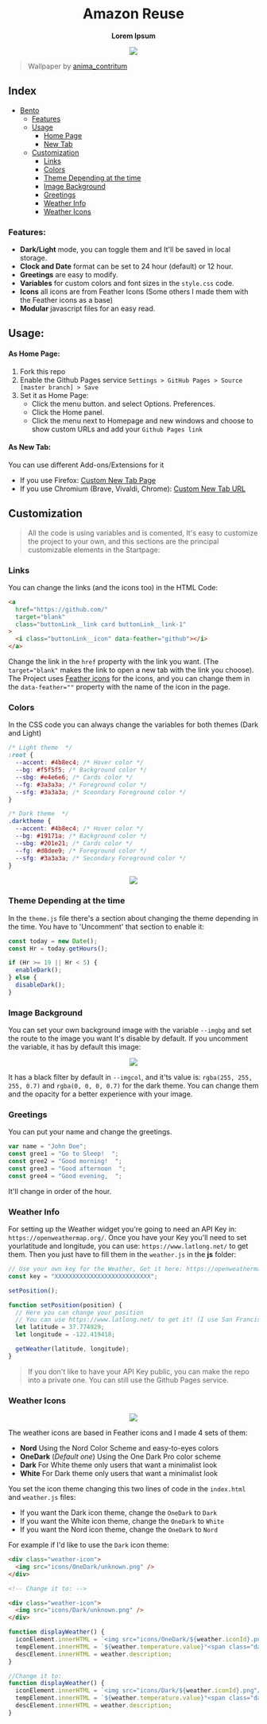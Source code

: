 <div align="center">
    <h1>Amazon Reuse</h1>
    <b>Lorem Ipsum</b>
</div>

<p align="center">
  <img src="https://github.com/MiguelRAvila/Bento/blob/master/assets/Header.png">
</p>

>  Wallpaper by [anima_contritum](https://www.reddit.com/user/anima_contritum)

## Index

- [Bento](#)
  - [Features](#features)
  - [Usage](#usage)
    - [Home Page](#as-home-page)
    - [New Tab](#as-new-tab)
  - [Customization](#customization)
    - [Links](#links)
    - [Colors](#colors)
    - [Theme Depending at the time](#theme-depending-at-the-time)
    - [Image Background](#image-background)
    - [Greetings](#greetings)
    - [Weather Info](#weather-info)
    - [Weather Icons](#weather-icons)

### Features:

- **Dark/Light** mode, you can toggle them and It'll be saved in local storage.
- **Clock and Date** format can be set to 24 hour (default) or 12 hour.
- **Greetings** are easy to modify.
- **Variables** for custom colors and font sizes in the `style.css` code.
- **Icons** all icons are from Feather Icons (Some others I made them with the Feather icons as a base)
- **Modular** javascript files for an easy read.

## Usage:

#### As Home Page:

1. Fork this repo
2. Enable the Github Pages service `Settings > GitHub Pages > Source [master branch] > Save`
3. Set it as Home Page:
   - Click the menu button. and select Options. Preferences.
   - Click the Home panel.
   - Click the menu next to Homepage and new windows and choose to show custom URLs and add your `Github Pages link`

#### As New Tab:

You can use different Add-ons/Extensions for it

- If you use Firefox: [Custom New Tab Page](https://addons.mozilla.org/en-US/firefox/addon/custom-new-tab-page/?src=search)
- If you use Chromium (Brave, Vivaldi, Chrome): [Custom New Tab URL](https://chrome.google.com/webstore/detail/custom-new-tab-url/mmjbdbjnoablegbkcklggeknkfcjkjia)

## Customization

> All the code is using variables and is comented, It's easy to customize the project to your own, and this sections are the principal customizable elements in the Startpage:

### Links

You can change the links (and the icons too) in the HTML Code:

```html
<a
  href="https://github.com/"
  target="blank"
  class="buttonLink__link card buttonLink__link-1"
>
  <i class="buttonLink__icon" data-feather="github"></i>
</a>
```

Change the link in the `href` property with the link you want. (The `target="blank"` makes the link to open a new tab with the link you choose).
The Project uses [Feather icons](https://feathericons.com/) for the icons, and you can change them in the `data-feather=""` property with the name of the icon in the page.

### Colors

In the CSS code you can always change the variables for both themes (Dark and Light)

```css
/* Light theme  */
:root {
  --accent: #4b8ec4; /* Hover color */
  --bg: #f5f5f5; /* Background color */
  --sbg: #e4e6e6; /* Cards color */
  --fg: #3a3a3a; /* Foreground color */
  --sfg: #3a3a3a; /* Sceondary Foreground color */
}

/* Dark theme  */
.darktheme {
  --accent: #4b8ec4; /* Hover color */
  --bg: #19171a; /* Background color */
  --sbg: #201e21; /* Cards color */
  --fg: #d8dee9; /* Foreground color */
  --sfg: #3a3a3a; /* Secondary Foreground color */
}
```

<p align="center">
  <img src="https://github.com/MiguelRAvila/Bento/blob/master/assets/SubHeader.png">
</p>

### Theme Depending at the time

In the `theme.js` file there's a section about changing the theme depending in the time. You have to 'Uncomment' that section to enable it:

```js
const today = new Date();
const Hr = today.getHours();

if (Hr >= 19 || Hr < 5) {
  enableDark();
} else {
  disableDark();
}
```

### Image Background

You can set your own background image with the variable `--imgbg` and set the route to the image you want It's disable by default. If you uncomment the variable, it has by default this image:

<p align="center">
  <img src="https://github.com/MiguelRAvila/Bento/blob/master/assets/previewbg.png">
</p>

It has a black filter by default in `--imgcol`, and it'ts value is: `rgba(255, 255, 255, 0.7)` and `rgba(0, 0, 0, 0.7)` for the dark theme. You can change them and the opacity for a better experience with your image.

### Greetings

You can put your name and change the greetings.

```js
var name = "John Doe";
const gree1 = "Go to Sleep!  ";
const gree2 = "Good morning!  ";
const gree3 = "Good afternoon  ";
const gree4 = "Good evening,  ";
```

It'll change in order of the hour.

### Weather Info

For setting up the Weather widget you're going to need an API Key in: `https://openweathermap.org/`. Once you have your Key you'll need to set yourlatitude and longitude, you can use: `https://www.latlong.net/` to get them. Then you just have to fill them in the `weather.js` in the **js** folder:

```js
// Use your own key for the Weather, Get it here: https://openweathermap.org/
const key = "XXXXXXXXXXXXXXXXXXXXXXXXXXX";

setPosition();

function setPosition(position) {
  // Here you can change your position
  // You can use https://www.latlong.net/ to get it! (I use San Francisco as an example)
  let latitude = 37.774929;
  let longitude = -122.419418;

  getWeather(latitude, longitude);
}
```

> If you don't like to have your API Key public, you can make the repo into a private one. You can still use the Github Pages service.

### Weather Icons

<p align="center">
  <img src="https://github.com/MiguelRAvila/Bento/blob/master/assets/previewico.png">
</p>

The weather icons are based in Feather icons and I made 4 sets of them:

- **Nord** Using the Nord Color Scheme and easy-to-eyes colors
- **OneDark** (_Default one_) Using the One Dark Pro color scheme
- **Dark** For White theme only users that want a minimalist look
- **White** For Dark theme only users that want a minimalist look

You set the icon theme changing this two lines of code in the `index.html` and `weather.js` files:

- If you want the Dark icon theme, change the `OneDark` to `Dark`
- If you want the White icon theme, change the `OneDark` to `White`
- If you want the Nord icon theme, change the `OneDark` to `Nord`

For example if I'd like to use the `Dark` icon theme:

```html
<div class="weather-icon">
  <img src="icons/OneDark/unknown.png" />
</div>

<!-- Change it to: -->

<div class="weather-icon">
  <img src="icons/Dark/unknown.png" />
</div>
```

```js
function displayWeather() {
  iconElement.innerHTML = `<img src="icons/OneDark/${weather.iconId}.png"/>`;
  tempElement.innerHTML = `${weather.temperature.value}°<span class="darkfg">${tempUnit}</span>`;
  descElement.innerHTML = weather.description;
}

//Change it to:
function displayWeather() {
  iconElement.innerHTML = `<img src="icons/Dark/${weather.iconId}.png"/>`;
  tempElement.innerHTML = `${weather.temperature.value}°<span class="darkfg">${tempUnit}</span>`;
  descElement.innerHTML = weather.description;
}
```
